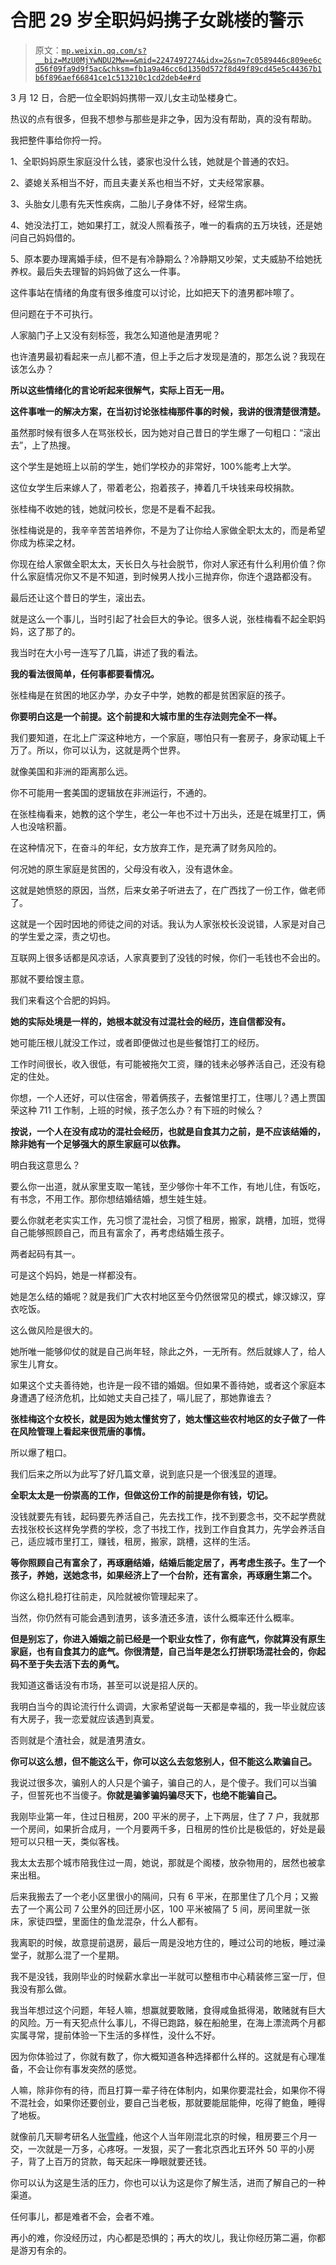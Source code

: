 # 合肥 29 岁全职妈妈携子女跳楼的警示

> 原文：[`mp.weixin.qq.com/s?__biz=MzU0MjYwNDU2Mw==&mid=2247497274&idx=2&sn=7c0589446c809ee6cd56f09fa9d9f5ac&chksm=fb1a9a46cc6d1350d572f8d49f89cd45e5c44367b1b6f896aef66841ce1c513210c1cd2deb4e#rd`](http://mp.weixin.qq.com/s?__biz=MzU0MjYwNDU2Mw==&mid=2247497274&idx=2&sn=7c0589446c809ee6cd56f09fa9d9f5ac&chksm=fb1a9a46cc6d1350d572f8d49f89cd45e5c44367b1b6f896aef66841ce1c513210c1cd2deb4e#rd)

3 月 12 日，合肥一位全职妈妈携带一双儿女主动坠楼身亡。 

热议的点有很多，但我不想参与那些是非之争，因为没有帮助，真的没有帮助。 

我把整件事给你捋一捋。 

1、全职妈妈原生家庭没什么钱，婆家也没什么钱，她就是个普通的农妇。 

2、婆媳关系相当不好，而且夫妻关系也相当不好，丈夫经常家暴。

3、头胎女儿患有先天性疾病，二胎儿子身体不好，经常生病。

4、她没法打工，她如果打工，就没人照看孩子，唯一的看病的五万块钱，还是她问自己妈妈借的。

5、原本要办理离婚手续，但不是有冷静期么？冷静期又吵架，丈夫威胁不给她抚养权。最后失去理智的妈妈做了这么一件事。

这件事站在情绪的角度有很多维度可以讨论，比如把天下的渣男都咔嚓了。 

但问题在于不可执行。

人家脑门子上又没有刻标签，我怎么知道他是渣男呢？

也许渣男最初看起来一点儿都不渣，但上手之后才发现是渣的，那怎么说？我现在该怎么办？

**所以这些情绪化的言论听起来很解气，实际上百无一用。** 

**这件事唯一的解决方案，在当初讨论张桂梅那件事的时候，我讲的很清楚很清楚。** 

虽然那时候有很多人在骂张校长，因为她对自己昔日的学生爆了一句粗口：“滚出去”，上了热搜。

这个学生是她班上以前的学生，她们学校办的非常好，100%能考上大学。 

这位女学生后来嫁人了，带着老公，抱着孩子，捧着几千块钱来母校捐款。

张桂梅不收她的钱，她就问校长，您是不是看不起我。

张桂梅说是的，我辛辛苦苦培养你，不是为了让你给人家做全职太太的，而是希望你成为栋梁之材。

你现在给人家做全职太太，天长日久与社会脱节，你对人家还有什么利用价值？你什么家庭情况你又不是不知道，到时候男人找小三抛弃你，你连个退路都没有。

最后还让这个昔日的学生，滚出去。

就是这么一个事儿，当时引起了社会巨大的争论。很多人说，张桂梅看不起全职妈妈，这了那了的。

我当时在大小号一连写了几篇，讲述了我的看法。

**我的看法很简单，任何事都要看情况。**

张桂梅是在贫困的地区办学，办女子中学，她教的都是贫困家庭的孩子。 

**你要明白这是一个前提。这个前提和大城市里的生存法则完全不一样。**

我们要知道，在北上广深这种地方，一个家庭，哪怕只有一套房子，身家动辄上千万了。所以，你可以认为，这就是两个世界。 

就像美国和非洲的距离那么远。

你不可能用一套美国的逻辑放在非洲运行，不通的。

在张桂梅看来，她教的这个学生，老公一年也不过十万出头，还是在城里打工，俩人也没啥积蓄。 

在这种情况下，在奋斗的年纪，女方放弃工作，是充满了财务风险的。

何况她的原生家庭是贫困的，父母没有收入，没有退休金。 

这就是她愤怒的原因，当然，后来女弟子听进去了，在广西找了一份工作，做老师了。 

这就是一个因时因地的师徒之间的对话。我认为人家张校长没说错，人家是对自己的学生爱之深，责之切也。 

互联网上很多话都是风凉话，人家真要到了没钱的时候，你们一毛钱也不会出的。

那就不要给馊主意。

我们来看这个合肥的妈妈。 

**她的实际处境是一样的，她根本就没有过混社会的经历，连自信都没有。**

她可能压根儿就没工作过，或者即便做过也是些餐馆打工的经历。

工作时间很长，收入很低，有可能被拖欠工资，赚的钱未必够养活自己，还没有稳定的住处。 

你想，一个人还好，可以住宿舍，带着俩孩子，去餐馆里打工，住哪儿？遇上贾国荣这种 711 工作制，上班的时候，孩子怎么办？有下班的时候么？ 

**按说，一个人在没有成功的混社会经历，也就是自食其力之前，是不应该结婚的，除非她有一个足够强大的原生家庭可以依靠。**

明白我这意思么？ 

要么你一出道，就从家里支取一笔钱，至少够你十年不工作，有地儿住，有饭吃，有书念，不用工作。那你想结婚结婚，想生娃生娃。 

要么你就老老实实工作，先习惯了混社会，习惯了租房，搬家，跳槽，加班，觉得自己能够照顾自己，而且有富余了，再考虑结婚生孩子。 

两者起码有其一。 

可是这个妈妈，她是一样都没有。

她是怎么结的婚呢？就是我们广大农村地区至今仍然很常见的模式，嫁汉嫁汉，穿衣吃饭。 

这么做风险是很大的。

她所唯一能够仰仗的就是自己尚年轻，除此之外，一无所有。然后就嫁人了，给人家生儿育女。 

如果这个丈夫善待她，也许是一段不错的婚姻。但如果不善待她，或者这个家庭本身遭遇了经济危机，比如她丈夫自己挂了，嗝儿屁了，那她靠谁去？

**张桂梅这个女校长，就是因为她太懂贫穷了，她太懂这些农村地区的女子做了一件在风险管理上看起来很荒唐的事情。** 

所以爆了粗口。

我们后来之所以为此写了好几篇文章，说到底只是一个很浅显的道理。 

**全职太太是一份崇高的工作，但做这份工作的前提是你有钱，切记。** 

没钱就要先有钱，起码要先养活自己，先去找工作，找不到要念书，交不起学费就去找张校长这样免学费的学校，念了书找工作，找到工作自食其力，先学会养活自己，适应城市里打工，赚钱，租房，搬家，跳槽，这样的生活。

**等你照顾自己有富余了，再琢磨结婚，结婚后能定居了，再考虑生孩子。生了一个孩子，养她，送她念书，如果经济上了一个台阶，还有富余，再琢磨生第二个。** 

你这么稳扎稳打往前走，风险就被你管理起来了。 

当然，你仍然有可能会遇到渣男，该多渣还多渣，该什么概率还什么概率。

**但是别忘了，你进入婚姻之前已经是一个职业女性了，你有底气，你就算没有原生家庭，也有自食其力的底气。你很清楚，自己当年是怎么打拼职场混社会的，你起码不至于失去活下去的勇气。**

我知道这番话没有市场，甚至可以说是招人厌的。

我明白当今的舆论流行什么调调，大家希望说每一天都是幸福的，我一毕业就应该有大房子，我一恋爱就应该遇到真爱。

否则就是个渣社会，就是渣男渣女。

**你可以这么想，但不能这么干，你可以这么去忽悠别人，但不能这么欺骗自己。** 

我说过很多次，骗别人的人只是个骗子，骗自己的人，是个傻子。我们可以当骗子，但誓死也不当傻子。**你就是骗爹骗妈骗尽天下，也绝不能骗自己。** 

我刚毕业第一年，住过日租房，200 平米的房子，上下两层，住了 7 户，我就那一个房间，如果折合成月，一个月要两千多，日租房的性价比是极低的，好处是最短可以只租一天，类似客栈。 

我太太去那个城市陪我住过一周，她说，那就是个阁楼，放杂物用的，居然也被拿来出租。

后来我搬去了一个老小区里很小的隔间，只有 6 平米，在那里住了几个月；又搬去了一个离公司 7 公里外的回迁房小区，100 平米被隔了 5 间，房间里就一张床，家徒四壁，里面住的鱼龙混杂，什么人都有。

我离职的时候，故意提前退房，最后一周是没地方住的，睡过公司的地板，睡过澡堂子，就那么混了一个星期。 

我不是没钱，我刚毕业的时候薪水拿出一半就可以整租市中心精装修三室一厅，但我没有那么做。

我当年想过这个问题，年轻人嘛，想赢就要敢赌，食得咸鱼抵得渴，敢赌就有巨大的风险。万一有天犯点什么事儿，不得已跑路，躲在船舱里，在海上漂流两个月都实属寻常，提前体验一下生活的多样性，没什么不好。

因为你体验过了，你就有数了，你大概知道各种选择都什么样的。这就是有心理准备，不会让你有事发突然的感觉。

人嘛，除非你有的待，而且打算一辈子待在体制内，如果你要混社会，如果你不得不混社会，如果你还要创业，要自己当老板，那就要能屈能伸，吃得了鲍鱼，睡得了地板。 

就像前几天聊考研名人[张雪峰](http://mp.weixin.qq.com/s?__biz=MzU0MjYwNDU2Mw==&mid=2247497115&idx=1&sn=27a29d86aea7172e8a403f1bbb930981&chksm=fb1a99e7cc6d10f19555810801b7f0f2114695084fc8108b2adabb10dbe60443df9e6d4240d1&scene=21#wechat_redirect)，他这个人当年刚混北京的时候，租房要三个月一交，一次就是一万多，心疼呀。一发狠，买了一套北京西北五环外 50 平的小房子，背了上百万的贷款，每天起床一睁眼就要还钱。

你可以认为这是生活的压力，你也可以认为这是你了解生活，进而了解自己的一种渠道。

任何事儿，都是难者不会，会者不难。

再小的难，你没经历过，内心都是恐惧的；再大的坎儿，我让你经历第二遍，你都是游刃有余的。